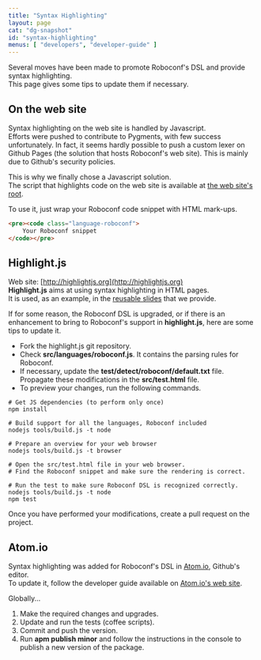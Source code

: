 ```yaml
---
title: "Syntax Highlighting"
layout: page
cat: "dg-snapshot"
id: "syntax-highlighting"
menus: [ "developers", "developer-guide" ]
---
```


Several moves have been made to promote Roboconf's DSL and provide syntax highlighting.  
This page gives some tips to update them if necessary.


## On the web site

Syntax highlighting on the web site is handled by Javascript.  
Efforts were pushed to contribute to Pygments, with few success unfortunately. In fact,
it seems hardly possible to push a custom lexer on Github Pages (the solution that hosts Roboconf's web site).
This is mainly due to Github's security policies.

This is why we finally chose a Javascript solution.  
The script that highlights code on the web site is available at [the web site's root](/resources/js/roboconf.js).

To use it, just wrap your Roboconf code snippet with HTML mark-ups.

```html
<pre><code class="language-roboconf">
	Your Roboconf snippet
</code></pre>
```


## Highlight.js

Web site: [http://highlightjs.org](http://highlightjs.org)  
**Highlight.js** aims at using syntax highlighting in HTML pages.  
It is used, as an example, in the [reusable slides](../reusable-slides.html) that we provide.

If for some reason, the Roboconf DSL is upgraded, or if there is an enhancement to bring to Roboconf's support
in **highlight.js**, here are some tips to update it.

* Fork the highlight.js git repository.
* Check **src/languages/roboconf.js**. It contains the parsing rules for Roboconf.
* If necessary, update the **test/detect/roboconf/default.txt** file.  
Propagate these modifications in the **src/test.html** file.
* To preview your changes, run the following commands.

```properties
# Get JS dependencies (to perform only once)
npm install

# Build support for all the languages, Roboconf included
nodejs tools/build.js -t node

# Prepare an overview for your web browser
nodejs tools/build.js -t browser

# Open the src/test.html file in your web browser.
# Find the Roboconf snippet and make sure the rendering is correct.

# Run the test to make sure Roboconf DSL is recognized correctly.
nodejs tools/build.js -t node
npm test
```

Once you have performed your modifications, create a pull request on the project.


## Atom.io

Syntax highlighting was added for Roboconf's DSL in [Atom.io](https://atom.io), Github's editor.  
To update it, follow the developer guide available on [Atom.io's web site](https://atom.io/docs/v0.176.0/creating-a-package).
  
Globally...

1. Make the required changes and upgrades.
2. Update and run the tests (coffee scripts).
3. Commit and push the version.
4. Run **apm publish minor** and follow the instructions in the console to publish a new version of the package.

